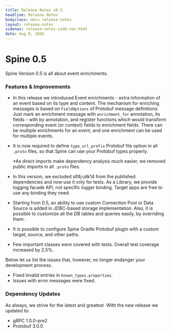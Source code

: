 ```yaml
---
title: Release Notes v0.5
headline: Release Notes
bodyclass: docs release-notes
layout: release-notes
sidenav: release-notes-side-nav.html
date: Aug 8, 2016
---
```


# Spine 0.5

Spine Version 0.5 is all about event enrichments.

### Features & Improvements
- In this release we introduced Event enrichments - extra information of an event based on its 
type and content. The mechanism for enriching messages is based on `FieldOptions` of Protobuf 
message definitions. Just mark an enrichment message with `enrichment_for` annotation, its 
fields - with by annotation, and register functions which would transform corresponding 
event (or context) fields to enrichment fields. There can be multiple enrichments for an 
event, and one enrichment can be used for multiple events.

- It is now required to define `type_url_prefix` Protobuf file option in all `.proto` files, 
so that Spine can use your Protobuf types properly.

    *As direct imports make dependency analysis much easier, we removed public imports in all 
    `.proto` files.
    
- In this version, we excluded slf4j-jdk14 from the published dependencies and now use it only for 
tests. As a Library, we provide logging facade API, not specific logger binding. Target apps are 
free to use any binding they need.

- Starting from 0.5, an ability to use custom Connection Pool or Data Source is added in JDBC-based 
storage implementation. Also, it is possible to customize all the DB tables and queries easily, 
by overriding them.

- It is possible to configure Spine Gradle Protobuf plugin with a custom target, source, 
and other paths.

- Few important classes were covered with tests. Overall test coverage increased by 2.5%.


Below let us list the issues that, however, no longer endanger your development process.
- Fixed invalid entries in `known_types.properties`.
- Issues with error messages were fixed.

### Dependency Updates

As always, we strive for the latest and greatest. With the new release we updated to:
- gRPC 1.0.0-pre2
- Protobuf 3.0.0
